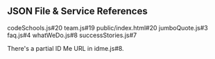 ## JSON File & Service References

codeSchools.js#20
team.js#19
public/index.html#20
jumboQuote.js#3
faq.js#4
whatWeDo.js#8
successStories.js#7

There's a partial ID Me URL in idme.js#8.
